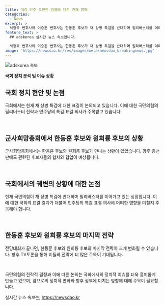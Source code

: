 ```yaml
---
title: 대검 민주 오만한 검찰에 대한 견해 밝혀
categories:
  - News
excerpt: >
  서정욱 변호사와 이승훈 변호사는 한동훈 후보가 채 상병 특검을 반대하며 필리버스터를 이어가고 있다고 보고 있습니다. 국민의힘이 채 상병 특검 표결에 반대하며 필리버스터를 이어가고 있는데, 이에 대해 비판하고 있습니다. 또한, 단일대오를 형성하게 되면, 이에 대한 각긴 자아가 될 수 있으며, 전체적인 전략이 달라질 수 있음을 언급하였습니다. 국민의힘이 채 상병 특검을 거부하는 이유와 관련하여 명확한 모습을 보여줄 필요가 있다고 주장하였습니다. 추가적으로, 한동훈 후보가 제안한 안을 받을 가능성과 전당대회 이후 전략의 변화에 대한 이야기도 있었습니다.
feature_text: >
  ## adskorea 실시간 뉴스 속보입니다.

  서정욱 변호사와 이승훈 변호사는 한동훈 후보가 채 상병 특검을 반대하며 필리버스터를 이어가고 있다고 보고 있습니다. 국민의힘이 채 상병 특검 표결에 반대하며 필리버스터를 이어가고 있는데, 이에 대해 비판하고 있습니다. 또한, 단일대오를 형성하게 되면, 이에 대한 각긴 자아가 될 수 있으며, 전체적인 전략이 달라질 수 있음을 언급하였습니다. 국민의힘이 채 상병 특검을 거부하는 이유와 관련하여 명확한 모습을 보여줄 필요가 있다고 주장하였습니다. 추가적으로, 한동훈 후보가 제안한 안을 받을 가능성과 전당대회 이후 전략의 변화에 대한 이야기도 있었습니다.
image: 'https://newsdao.kr/res/images/meta/newsdao_breakingnews.jpg'
---
```


<p><img src="https://newsdao.kr/res/images/meta/newsdao_breakingnews.jpg" alt="adskorea 속보" /></p>

<p><strong>국회 정치 분석 및 이슈 상황</strong></p>

<h2 data-ke-size="size26">국회 정치 현안 및 논점</h2>

<p>국회에서는 현재 채 상병 특검에 대한 표결이 논의되고 있습니다. 이에 대한 국민의힘의 필리버스터 전략과 민주당의 특검 표결 의사가 주목받고 있습니다.</p>

<p data-ke-size="size16">&nbsp;</p>

<h2 data-ke-size="size24">군사희망총회에서 한동훈 후보와 원희룡 후보의 상황</h2>

<p>군사희망총회에서는 한동훈 후보와 원희룡 후보가 만나는 상황이 있었습니다. 향후 총선판에도 관련된 후보자들의 협치와 협업이 예상됩니다.</p>

<p data-ke-size="size16">&nbsp;</p>

<h2 data-ke-size="size24">국회에서의 궤변의 상황에 대한 논점</h2>

<p>현재 국민의힘이 채 상병 특검에 반대하며 필리버스터를 이어가고 있는 상황입니다. 이에 대한 국회의 표결 결과가 더불어 민주당의 특검 표결 의사에 어떠한 영향을 미칠지 주목해야 합니다.</p>

<p data-ke-size="size16">&nbsp;</p>

<h2 data-ke-size="size24">한동훈 후보와 원희룡 후보의 마지막 전략</h2>

<p>전당대회가 끝나면, 한동훈 후보와 원희룡 후보의 마지막 전략이 크게 변화될 수 있습니다. 향후 TV토론을 통해 이들의 전략에 더 많은 주목이 기대됩니다.</p>

<p data-ke-size="size16">&nbsp;</p>

<p>국민의힘의 전략적 결정과 이에 따른 논의는 국회에서의 정치적 이슈를 더욱 흥미롭게 만들고 있으며, 앞으로의 정치적 변화와 향후 정책에 미치는 영향에 대해 주목이 필요합니다.</p>
실시간 뉴스 속보는, <a href="https://newsdao.kr" rel="dofollow">https://newsdao.kr</a>


